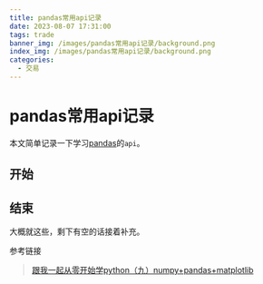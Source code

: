 ```yaml
---
title: pandas常用api记录
date: 2023-08-07 17:31:00
tags: trade 
banner_img: /images/pandas常用api记录/background.png
index_img: /images/pandas常用api记录/background.png
categories: 
  - 交易 
---
```


# pandas常用api记录  

本文简单记录一下学习[pandas](https://github.com/numpy/numpy)的`api`。  

## 开始

## 结束  
  大概就这些，剩下有空的话接着补充。  

  参考链接  
> [跟我一起从零开始学python（九）numpy+pandas+matplotlib](https://juejin.cn/post/7257059518630625341)  